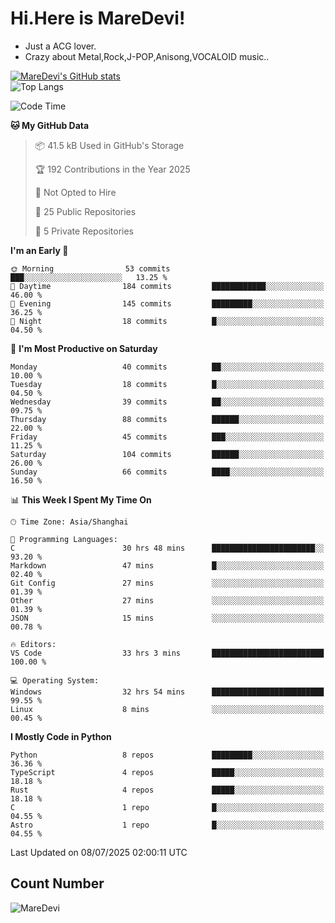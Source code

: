 # Hi.Here is MareDevi!

- Just a ACG lover.
- Crazy about Metal,Rock,J-POP,Anisong,VOCALOID music..

[![MareDevi's GitHub stats](https://github-readme-stats.vercel.app/api?username=MareDevi&show_icons=true&theme=algolia)](https://github.com/anuraghazra/github-readme-stats)  
![Top Langs](https://github-readme-stats.vercel.app/api/top-langs/?username=MareDevi&layout=compact&theme=algolia)

<!--START_SECTION:waka-->
![Code Time](http://img.shields.io/badge/Code%20Time-262%20hrs%2052%20mins-blue)

**🐱 My GitHub Data** 

> 📦 41.5 kB Used in GitHub's Storage 
 > 
> 🏆 192 Contributions in the Year 2025
 > 
> 🚫 Not Opted to Hire
 > 
> 📜 25 Public Repositories 
 > 
> 🔑 5 Private Repositories 
 > 
**I'm an Early 🐤** 

```text
🌞 Morning                53 commits          ███░░░░░░░░░░░░░░░░░░░░░░   13.25 % 
🌆 Daytime                184 commits         ████████████░░░░░░░░░░░░░   46.00 % 
🌃 Evening                145 commits         █████████░░░░░░░░░░░░░░░░   36.25 % 
🌙 Night                  18 commits          █░░░░░░░░░░░░░░░░░░░░░░░░   04.50 % 
```
📅 **I'm Most Productive on Saturday** 

```text
Monday                   40 commits          ██░░░░░░░░░░░░░░░░░░░░░░░   10.00 % 
Tuesday                  18 commits          █░░░░░░░░░░░░░░░░░░░░░░░░   04.50 % 
Wednesday                39 commits          ██░░░░░░░░░░░░░░░░░░░░░░░   09.75 % 
Thursday                 88 commits          ██████░░░░░░░░░░░░░░░░░░░   22.00 % 
Friday                   45 commits          ███░░░░░░░░░░░░░░░░░░░░░░   11.25 % 
Saturday                 104 commits         ██████░░░░░░░░░░░░░░░░░░░   26.00 % 
Sunday                   66 commits          ████░░░░░░░░░░░░░░░░░░░░░   16.50 % 
```


📊 **This Week I Spent My Time On** 

```text
🕑︎ Time Zone: Asia/Shanghai

💬 Programming Languages: 
C                        30 hrs 48 mins      ███████████████████████░░   93.20 % 
Markdown                 47 mins             █░░░░░░░░░░░░░░░░░░░░░░░░   02.40 % 
Git Config               27 mins             ░░░░░░░░░░░░░░░░░░░░░░░░░   01.39 % 
Other                    27 mins             ░░░░░░░░░░░░░░░░░░░░░░░░░   01.39 % 
JSON                     15 mins             ░░░░░░░░░░░░░░░░░░░░░░░░░   00.78 % 

🔥 Editors: 
VS Code                  33 hrs 3 mins       █████████████████████████   100.00 % 

💻 Operating System: 
Windows                  32 hrs 54 mins      █████████████████████████   99.55 % 
Linux                    8 mins              ░░░░░░░░░░░░░░░░░░░░░░░░░   00.45 % 
```

**I Mostly Code in Python** 

```text
Python                   8 repos             █████████░░░░░░░░░░░░░░░░   36.36 % 
TypeScript               4 repos             █████░░░░░░░░░░░░░░░░░░░░   18.18 % 
Rust                     4 repos             █████░░░░░░░░░░░░░░░░░░░░   18.18 % 
C                        1 repo              █░░░░░░░░░░░░░░░░░░░░░░░░   04.55 % 
Astro                    1 repo              █░░░░░░░░░░░░░░░░░░░░░░░░   04.55 % 
```




 Last Updated on 08/07/2025 02:00:11 UTC
<!--END_SECTION:waka-->

## Count Number
![MareDevi](https://count.getloli.com/get/@maredevi?theme=moebooru-h)  

<!---
MareDevi/MareDevi is a ✨ special ✨ repository because its `README.md` (this file) appears on your GitHub profile.
You can click the Preview link to take a look at your changes.
--->
